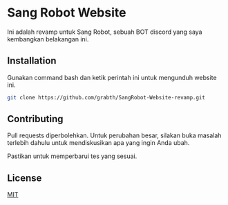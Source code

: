 # Sang Robot Website

Ini adalah revamp untuk Sang Robot, sebuah BOT discord yang saya kembangkan belakangan ini.

## Installation

Gunakan command bash dan ketik perintah ini untuk mengunduh website ini.

```bash
git clone https://github.com/grabth/SangRobot-Website-revamp.git
```

## Contributing
Pull requests diperbolehkan. Untuk perubahan besar, silakan buka masalah terlebih dahulu untuk mendiskusikan apa yang ingin Anda ubah. 

Pastikan untuk memperbarui tes yang sesuai.

## License
[MIT](https://choosealicense.com/licenses/mit/)